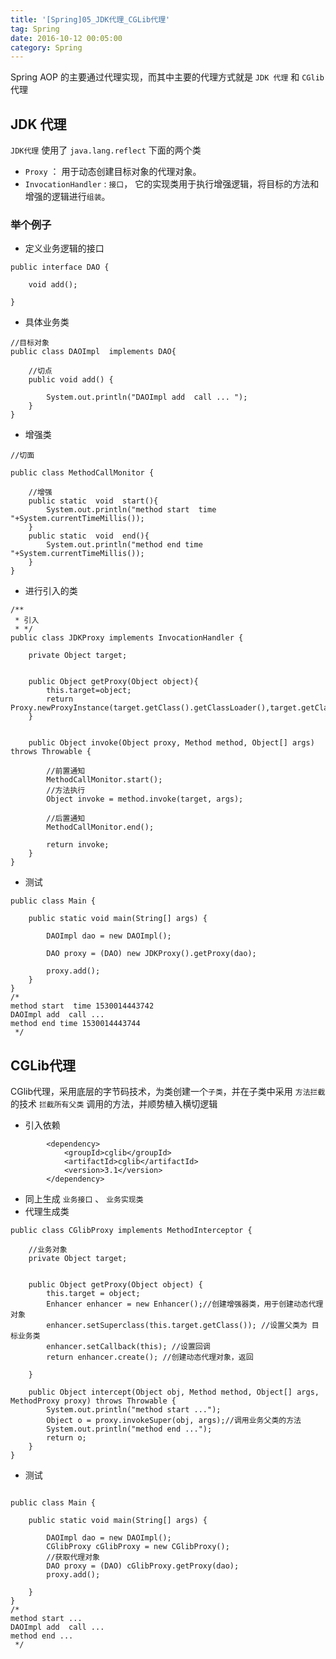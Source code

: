 ```yaml
---
title: '[Spring]05_JDK代理_CGLib代理'
tag: Spring
date: 2016-10-12 00:05:00
category: Spring
---
```


Spring AOP 的主要通过代理实现，而其中主要的代理方式就是 `JDK 代理` 和 `CGlib`代理

## JDK 代理

`JDK代理` 使用了 `java.lang.reflect` 下面的两个类

- `Proxy` ： 用于动态创建目标对象的代理对象。
- `InvocationHandler` : `接口`， 它的实现类用于执行增强逻辑，将目标的方法和增强的逻辑进行`组装`。

### 举个例子

- 定义业务逻辑的接口
```
public interface DAO {

    void add();
    
}
```
- 具体业务类
```
//目标对象
public class DAOImpl  implements DAO{
    
    //切点
    public void add() {

        System.out.println("DAOImpl add  call ... ");
    }
}

```
- 增强类
```
//切面

public class MethodCallMonitor {

    //增强
    public static  void  start(){
        System.out.println("method start  time "+System.currentTimeMillis());
    }
    public static  void  end(){
        System.out.println("method end time "+System.currentTimeMillis());
    }
}
```
- 进行引入的类
```
/**
 * 引入
 * */
public class JDKProxy implements InvocationHandler {

    private Object target;


    public Object getProxy(Object object){
        this.target=object;
        return Proxy.newProxyInstance(target.getClass().getClassLoader(),target.getClass().getInterfaces(),this);
    }


    public Object invoke(Object proxy, Method method, Object[] args) throws Throwable {

        //前置通知
        MethodCallMonitor.start();
        //方法执行
        Object invoke = method.invoke(target, args);

        //后置通知
        MethodCallMonitor.end();
        
        return invoke;
    }
}

```
- 测试
```
public class Main {

    public static void main(String[] args) {

        DAOImpl dao = new DAOImpl();

        DAO proxy = (DAO) new JDKProxy().getProxy(dao);

        proxy.add();
    }
}
/*
method start  time 1530014443742
DAOImpl add  call ...
method end time 1530014443744
 */

```


## CGLib代理

CGlib代理，采用底层的字节码技术，为类创建一个`子类`，并在子类中采用 `方法拦截` 的技术 `拦截所有父类` 调用的方法，并顺势植入横切逻辑

- 引入依赖
```
        <dependency>
            <groupId>cglib</groupId>
            <artifactId>cglib</artifactId>
            <version>3.1</version>
        </dependency>
```
- 同上生成 `业务接口` 、 `业务实现类`
- 代理生成类
```
public class CGlibProxy implements MethodInterceptor {

    //业务对象
    private Object target;


    public Object getProxy(Object object) {
        this.target = object;
        Enhancer enhancer = new Enhancer();//创建增强器类，用于创建动态代理对象
        enhancer.setSuperclass(this.target.getClass()); //设置父类为 目标业务类
        enhancer.setCallback(this); //设置回调
        return enhancer.create(); //创建动态代理对象，返回

    }

    public Object intercept(Object obj, Method method, Object[] args, MethodProxy proxy) throws Throwable {
        System.out.println("method start ...");
        Object o = proxy.invokeSuper(obj, args);//调用业务父类的方法
        System.out.println("method end ...");
        return o;
    }
}

```
- 测试
```

public class Main {

    public static void main(String[] args) {

        DAOImpl dao = new DAOImpl();
        CGlibProxy cGlibProxy = new CGlibProxy();
        //获取代理对象
        DAO proxy = (DAO) cGlibProxy.getProxy(dao);
        proxy.add();

    }
}
/*
method start ...
DAOImpl add  call ...
method end ...
 */
```


